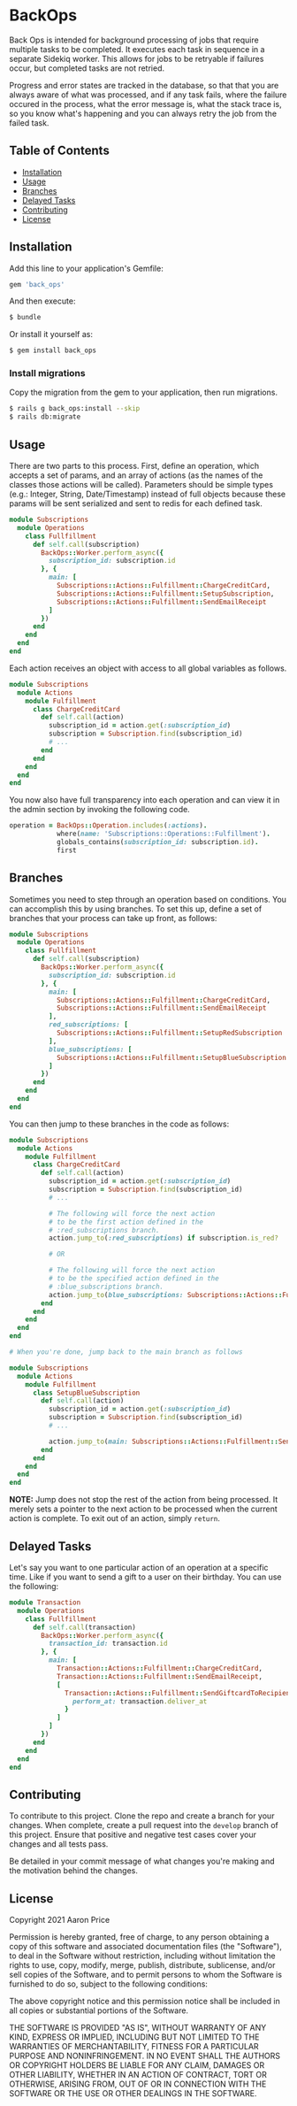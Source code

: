 # BackOps

Back Ops is intended for background processing of jobs that require multiple tasks to be completed. It executes each task in sequence in a separate Sidekiq worker. This allows for jobs to be retryable if failures occur, but completed tasks are not retried.

Progress and error states are tracked in the database, so that that you are always aware of what was processed, and if any task fails, where the failure occured in the process, what the error message is, what the stack trace is, so you know what's happening and you can always retry the job from the failed task.

## Table of Contents

- [Installation](#installation)
- [Usage](#usage)
- [Branches](#branches)
- [Delayed Tasks](#delayed-tasks)
- [Contributing](#contributing)
- [License](#license)

## Installation
Add this line to your application's Gemfile:

```ruby
gem 'back_ops'
```

And then execute:
```bash
$ bundle
```

Or install it yourself as:
```bash
$ gem install back_ops
```

### Install migrations
Copy the migration from the gem to your application, then run migrations.

```bash
$ rails g back_ops:install --skip
$ rails db:migrate
```

## Usage

There are two parts to this process. First, define an operation, which accepts a set of params, and an array of actions (as the names of the classes those actions will be called). Parameters should be simple types (e.g.: Integer, String, Date/Timestamp) instead of full objects because these params will be sent serialized and sent to redis for each defined task.

```ruby
module Subscriptions
  module Operations
    class Fullfillment
      def self.call(subscription)
        BackOps::Worker.perform_async({
          subscription_id: subscription.id
        }, {
          main: [
            Subscriptions::Actions::Fulfillment::ChargeCreditCard,
            Subscriptions::Actions::Fulfillment::SetupSubscription,
            Subscriptions::Actions::Fulfillment::SendEmailReceipt
          ]
        })
      end
    end
  end
end
```

Each action receives an object with access to all global variables as follows.

```ruby
module Subscriptions
  module Actions
    module Fulfillment
      class ChargeCreditCard
        def self.call(action)
          subscription_id = action.get(:subscription_id)
          subscription = Subscription.find(subscription_id)
          # ...
        end
      end
    end
  end
end
```

You now also have full transparency into each operation and can view it in the admin section by invoking the following code.

```ruby
operation = BackOps::Operation.includes(:actions).
            where(name: 'Subscriptions::Operations::Fulfillment').
            globals_contains(subscription_id: subscription.id).
            first
```

## Branches

Sometimes you need to step through an operation based on conditions. You can accomplish this by using branches. To set this up, define a set of branches that your process can take up front, as follows:

```ruby
module Subscriptions
  module Operations
    class Fullfillment
      def self.call(subscription)
        BackOps::Worker.perform_async({
          subscription_id: subscription.id
        }, {
          main: [
            Subscriptions::Actions::Fulfillment::ChargeCreditCard,
            Subscriptions::Actions::Fulfillment::SendEmailReceipt
          ],
          red_subscriptions: [
            Subscriptions::Actions::Fulfillment::SetupRedSubscription
          ],
          blue_subscriptions: [
            Subscriptions::Actions::Fulfillment::SetupBlueSubscription
          ]
        })
      end
    end
  end
end
```

You can then jump to these branches in the code as follows:

```ruby
module Subscriptions
  module Actions
    module Fulfillment
      class ChargeCreditCard
        def self.call(action)
          subscription_id = action.get(:subscription_id)
          subscription = Subscription.find(subscription_id)
          # ...

          # The following will force the next action
          # to be the first action defined in the
          # :red_subscriptions branch.
          action.jump_to(:red_subscriptions) if subscription.is_red?

          # OR

          # The following will force the next action
          # to be the specified action defined in the
          # :blue_subscriptions branch.
          action.jump_to(blue_subscriptions: Subscriptions::Actions::Fulfillment::SetupBlueSubscription) if subscription.is_blue?
        end
      end
    end
  end
end

# When you're done, jump back to the main branch as follows

module Subscriptions
  module Actions
    module Fulfillment
      class SetupBlueSubscription
        def self.call(action)
          subscription_id = action.get(:subscription_id)
          subscription = Subscription.find(subscription_id)
          # ...

          action.jump_to(main: Subscriptions::Actions::Fulfillment::SendEmailReceipt)
        end
      end
    end
  end
end
```

**NOTE:** Jump does not stop the rest of the action from being processed. It merely sets a pointer to the next action to be processed when the current action is complete. To exit out of an action, simply `return`.

## Delayed Tasks

Let's say you want to one particular action of an operation at a specific time. Like if you want to send a gift to a user on their birthday. You can use the following:

```ruby
module Transaction
  module Operations
    class Fullfillment
      def self.call(transaction)
        BackOps::Worker.perform_async({
          transaction_id: transaction.id
        }, {
          main: [
            Transaction::Actions::Fulfillment::ChargeCreditCard,
            Transaction::Actions::Fulfillment::SendEmailReceipt,
            [
              Transaction::Actions::Fulfillment::SendGiftcardToRecipient, {
                perform_at: transaction.deliver_at
              }
            ]
          ]
        })
      end
    end
  end
end
```



## Contributing
To contribute to this project. Clone the repo and create a branch for your changes. When complete, create a pull request into the `develop` branch of this project. Ensure that positive and negative test cases cover your changes and all tests pass.

Be detailed in your commit message of what changes you're making and the motivation behind the changes.

## License

Copyright 2021 Aaron Price

Permission is hereby granted, free of charge, to any person obtaining a copy of this software and associated documentation files (the "Software"), to deal in the Software without restriction, including without limitation the rights to use, copy, modify, merge, publish, distribute, sublicense, and/or sell copies of the Software, and to permit persons to whom the Software is furnished to do so, subject to the following conditions:

The above copyright notice and this permission notice shall be included in all copies or substantial portions of the Software.

THE SOFTWARE IS PROVIDED "AS IS", WITHOUT WARRANTY OF ANY KIND, EXPRESS OR IMPLIED, INCLUDING BUT NOT LIMITED TO THE WARRANTIES OF MERCHANTABILITY, FITNESS FOR A PARTICULAR PURPOSE AND NONINFRINGEMENT. IN NO EVENT SHALL THE AUTHORS OR COPYRIGHT HOLDERS BE LIABLE FOR ANY CLAIM, DAMAGES OR OTHER LIABILITY, WHETHER IN AN ACTION OF CONTRACT, TORT OR OTHERWISE, ARISING FROM, OUT OF OR IN CONNECTION WITH THE SOFTWARE OR THE USE OR OTHER DEALINGS IN THE SOFTWARE.
